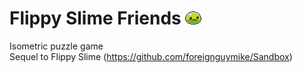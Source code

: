 # Flippy Slime Friends ![slime](android/assets/fs2res/pack/slime.png)
Isometric puzzle game <br>
Sequel to Flippy Slime (https://github.com/foreignguymike/Sandbox) <br>
